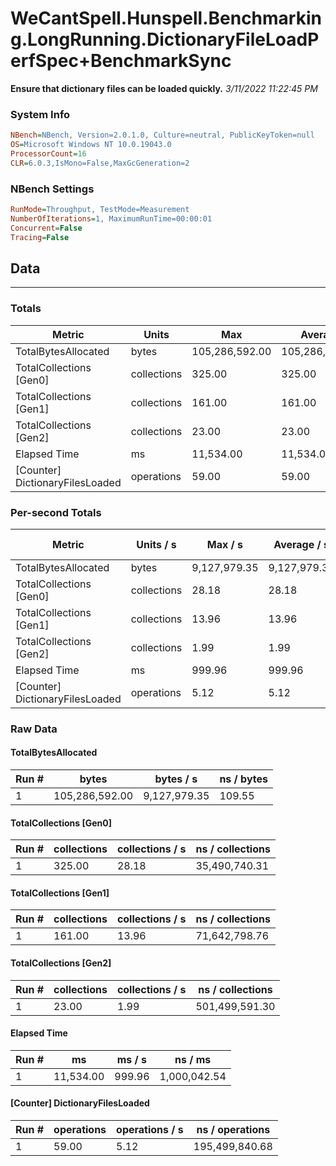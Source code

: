 ﻿# WeCantSpell.Hunspell.Benchmarking.LongRunning.DictionaryFileLoadPerfSpec+BenchmarkSync
__Ensure that dictionary files can be loaded quickly.__
_3/11/2022 11:22:45 PM_
### System Info
```ini
NBench=NBench, Version=2.0.1.0, Culture=neutral, PublicKeyToken=null
OS=Microsoft Windows NT 10.0.19043.0
ProcessorCount=16
CLR=6.0.3,IsMono=False,MaxGcGeneration=2
```

### NBench Settings
```ini
RunMode=Throughput, TestMode=Measurement
NumberOfIterations=1, MaximumRunTime=00:00:01
Concurrent=False
Tracing=False
```

## Data
-------------------

### Totals
|          Metric |           Units |             Max |         Average |             Min |          StdDev |
|---------------- |---------------- |---------------- |---------------- |---------------- |---------------- |
|TotalBytesAllocated |           bytes |  105,286,592.00 |  105,286,592.00 |  105,286,592.00 |            0.00 |
|TotalCollections [Gen0] |     collections |          325.00 |          325.00 |          325.00 |            0.00 |
|TotalCollections [Gen1] |     collections |          161.00 |          161.00 |          161.00 |            0.00 |
|TotalCollections [Gen2] |     collections |           23.00 |           23.00 |           23.00 |            0.00 |
|    Elapsed Time |              ms |       11,534.00 |       11,534.00 |       11,534.00 |            0.00 |
|[Counter] DictionaryFilesLoaded |      operations |           59.00 |           59.00 |           59.00 |            0.00 |

### Per-second Totals
|          Metric |       Units / s |         Max / s |     Average / s |         Min / s |      StdDev / s |
|---------------- |---------------- |---------------- |---------------- |---------------- |---------------- |
|TotalBytesAllocated |           bytes |    9,127,979.35 |    9,127,979.35 |    9,127,979.35 |            0.00 |
|TotalCollections [Gen0] |     collections |           28.18 |           28.18 |           28.18 |            0.00 |
|TotalCollections [Gen1] |     collections |           13.96 |           13.96 |           13.96 |            0.00 |
|TotalCollections [Gen2] |     collections |            1.99 |            1.99 |            1.99 |            0.00 |
|    Elapsed Time |              ms |          999.96 |          999.96 |          999.96 |            0.00 |
|[Counter] DictionaryFilesLoaded |      operations |            5.12 |            5.12 |            5.12 |            0.00 |

### Raw Data
#### TotalBytesAllocated
|           Run # |           bytes |       bytes / s |      ns / bytes |
|---------------- |---------------- |---------------- |---------------- |
|               1 |  105,286,592.00 |    9,127,979.35 |          109.55 |

#### TotalCollections [Gen0]
|           Run # |     collections | collections / s |ns / collections |
|---------------- |---------------- |---------------- |---------------- |
|               1 |          325.00 |           28.18 |   35,490,740.31 |

#### TotalCollections [Gen1]
|           Run # |     collections | collections / s |ns / collections |
|---------------- |---------------- |---------------- |---------------- |
|               1 |          161.00 |           13.96 |   71,642,798.76 |

#### TotalCollections [Gen2]
|           Run # |     collections | collections / s |ns / collections |
|---------------- |---------------- |---------------- |---------------- |
|               1 |           23.00 |            1.99 |  501,499,591.30 |

#### Elapsed Time
|           Run # |              ms |          ms / s |         ns / ms |
|---------------- |---------------- |---------------- |---------------- |
|               1 |       11,534.00 |          999.96 |    1,000,042.54 |

#### [Counter] DictionaryFilesLoaded
|           Run # |      operations |  operations / s | ns / operations |
|---------------- |---------------- |---------------- |---------------- |
|               1 |           59.00 |            5.12 |  195,499,840.68 |



